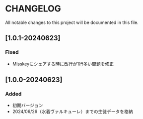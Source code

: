 # CHANGELOG
All notable changes to this project will be documented in this file.

## [1.0.1-20240623]
### Fixed
- Misskeyにシェアする時に改行が1行多い問題を修正

## [1.0.0-20240623]
### Added
- 初期バージョン
- 2024/06/26（水着ヴァルキューレ）までの生徒データを格納